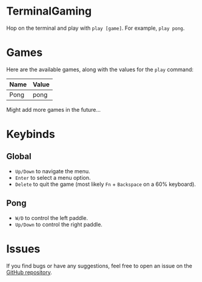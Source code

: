 # TerminalGaming

Hop on the terminal and play with `play [game]`. For example, `play pong`.

# Games

Here are the available games, along with the values for the `play` command:

| Name | Value |
|------|-------|
| Pong | pong  |

Might add more games in the future...

# Keybinds

## Global

- `Up/Down` to navigate the menu.
- `Enter` to select a menu option.
- `Delete` to quit the game (most likely `Fn` + `Backspace` on a 60% keyboard).

## Pong
- `W/D` to control the left paddle.
- `Up/Down` to control the right paddle.

# Issues

If you find bugs or have any suggestions, feel free to open an issue on the [GitHub repository](https://github.com/jivanf/TerminalGaming/issues/new).
